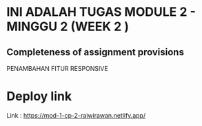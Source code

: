 # INI ADALAH TUGAS MODULE 2 - MINGGU 2 (WEEK 2 )

## Completeness of assignment provisions

PENAMBAHAN FITUR RESPONSIVE

# Deploy link

Link : https://mod-1-cp-2-raiwirawan.netlify.app/
